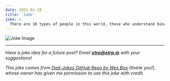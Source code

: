 ```yaml
---
date: 2021-01-18
title: 'Joke'
joke: >
  There are 10 types of people in this world, those who understand binary and those who don't.
---
```


![Joke Image](https://private.xtrp.io/projects/DailyDeveloperJokes/public_image_server/images/5e12593d119ae.png)

---
*Have a joke idea for a future post? Email **[xtrp@xtrp.io](mailto:xtrp@xtrp.io)** with your suggestions!*

*This joke comes from [Dad-Jokes GitHub Repo by Wes Bos](https://github.com/wesbos/dad-jokes) (thank you!), whose owner has given me permission to use this joke with credit.*

<!-- 
Joke text:
There are 10 types of people in this world, those who understand binary and those who don't.
 -->


